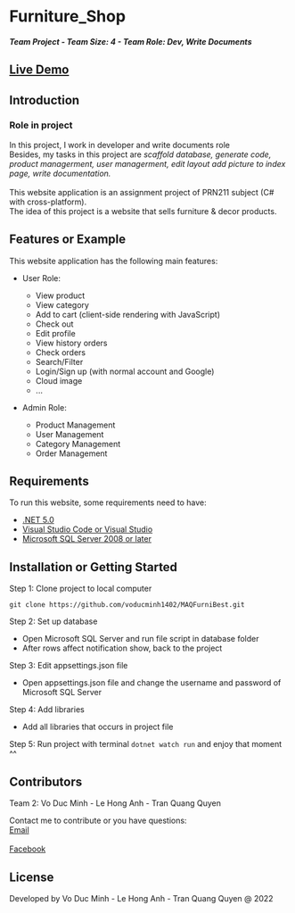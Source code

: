 # Furniture_Shop
<h5>Team Project - Team Size: 4 - Team Role: Dev, Write Documents</h5>

## [Live Demo](https://youtu.be/U68-1ZbIxrs)	
	
## Introduction

<h3>Role in project</h3>  
In this project, I work in developer and write documents role<br>
Besides, my tasks in this project are <i>scaffold database, generate code, product managerment, user managerment, edit layout add picture to index page, write documentation.</i> <br>


<br>
This website application is an assignment project of PRN211 subject (C# with cross-platform). <br>
The idea of this project is a website that sells furniture & decor products.

## Features or Example

This website application has the following main features:

- User Role:
  + View product
  + View category
  + Add to cart (client-side rendering with JavaScript)
  + Check out 
  + Edit profile
  + View history orders
  + Check orders
  + Search/Filter
  + Login/Sign up (with normal account and Google)
  + Cloud image
  + ...
  
- Admin Role:
  + Product Management
  + User Management
  + Category Management
  + Order Management

## Requirements

To run this website, some requirements need to have:
+ [.NET 5.0](https://dotnet.microsoft.com/en-us/download/dotnet/5.0)
+ [Visual Studio Code or Visual Studio](https://code.visualstudio.com/download)
+ [Microsoft SQL Server 2008 or later](https://www.microsoft.com/en-us/sql-server/sql-server-downloads)


## Installation or Getting Started

Step 1: Clone project to local computer

	git clone https://github.com/voducminh1402/MAQFurniBest.git

Step 2: Set up database
 - Open Microsoft SQL Server and run file script in database folder
 - After rows affect notification show, back to the project

Step 3: Edit appsettings.json file
 - Open appsettings.json file and change the username and password of Microsoft SQL Server

Step 4: Add libraries
 - Add all libraries that occurs in project file

Step 5: Run project with terminal `dotnet watch run` and enjoy that moment ^^


## Contributors

Team 2: Vo Duc Minh - Le Hong Anh - Tran Quang Quyen

Contact me to contribute or you have questions:
<br>[Email](mailto:tranquangquyen2013@gmail.com)	
<br>[Facebook](https://www.facebook.com/quangtran.quyen)

## License
Developed by Vo Duc Minh - Le Hong Anh - Tran Quang Quyen @ 2022
